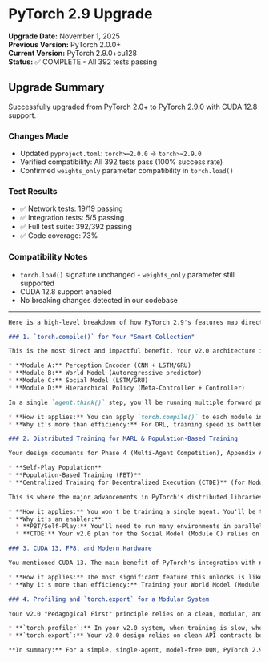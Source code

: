 # PyTorch 2.9 Upgrade

**Upgrade Date:** November 1, 2025  
**Previous Version:** PyTorch 2.0.0+  
**Current Version:** PyTorch 2.9.0+cu128  
**Status:** ✅ COMPLETE - All 392 tests passing

## Upgrade Summary

Successfully upgraded from PyTorch 2.0+ to PyTorch 2.9.0 with CUDA 12.8 support.

### Changes Made

- Updated `pyproject.toml`: `torch>=2.0.0` → `torch>=2.9.0`
- Verified compatibility: All 392 tests pass (100% success rate)
- Confirmed `weights_only` parameter compatibility in `torch.load()`

### Test Results

- ✅ Network tests: 19/19 passing
- ✅ Integration tests: 5/5 passing  
- ✅ Full test suite: 392/392 passing
- ✅ Code coverage: 73%

### Compatibility Notes

- `torch.load()` signature unchanged - `weights_only` parameter still supported
- CUDA 12.8 support enabled
- No breaking changes detected in our codebase

---

```markdown
Here is a high-level breakdown of how PyTorch 2.9's features map directly to your v2.0 design.

### 1. `torch.compile()` for Your "Smart Collection"

This is the most direct and impactful benefit. Your v2.0 architecture isn't one model; it's a system of at least four distinct neural networks that interact:

* **Module A:** Perception Encoder (CNN + LSTM/GRU)
* **Module B:** World Model (Autoregressive predictor)
* **Module C:** Social Model (LSTM/GRU)
* **Module D:** Hierarchical Policy (Meta-Controller + Controller)

In a single `agent.think()` step, you'll be running multiple forward passes. `torch.compile()` is designed for this.

* **How it applies:** You can apply `torch.compile()` to each module independently (e.g., `module_a = torch.compile(module_a)`).
* **Why it's more than efficiency:** For DRL, training speed is bottlenecked by environment steps and inference. By compiling each module, you significantly speed up the inference *within* your training loop. This means faster data collection (more `(s, a, r, s')` tuples per second) and faster training, which is critical when your system requires 15,000+ episodes (as per your v1.0 doc).

### 2. Distributed Training for MARL & Population-Based Training

Your design documents for Phase 4 (Multi-Agent Competition), Appendix A (Family & Personality), and the v2.0 "Smart Collection" all explicitly call for advanced, parallel training paradigms:

* **Self-Play Population**
* **Population-Based Training (PBT)**
* **Centralized Training for Decentralized Execution (CTDE)** (for Module C)

This is where the major advancements in PyTorch's distributed libraries (DDP, FSDP, etc.) become essential.

* **How it applies:** You won't be training a single agent. You'll be training a *population*. PyTorch's distributed tools are the foundation for managing this.
* **Why it's an enabler:**
  * **PBT/Self-Play:** You'll need to run many environments in parallel, each with its own set of agents, and have them update a central "population" or policy. This is a classic use case for `torch.distributed`.
  * **CTDE:** Your v2.0 plan for the Social Model (Module C) relies on CTDE. This requires a "centralized critic" that has access to the *true* state of all agents during training—something that standard DDP doesn't do out of the box. You will need to build a custom training loop using PyTorch's distributed primitives (like RPC or custom `all_gather` operations) to share this "cheat" information.

### 3. CUDA 13, FP8, and Modern Hardware

You mentioned CUDA 13. The main benefit of PyTorch's integration with new CUDA versions is unlocking new hardware features, especially on recent GPUs.

* **How it applies:** The most significant feature this unlocks is likely support for **new data types, like FP8**.
* **Why it's more than efficiency:** Training your World Model (Module B) is a massive supervised learning task. Training your Perception Model (Module A) is also computationally heavy. These models are perfect candidates for FP8 training, which can provide massive speedups (2x or more) and cut memory usage in half, allowing for larger batch sizes or more complex models. For DRL, where simulation speed is everything, this is a game-changer.

### 4. Profiling and `torch.export` for a Modular System

Your v2.0 "Pedagogical First" principle relies on a clean, modular, and debuggable system. This is where PyTorch's ecosystem tools shine.

* **`torch.profiler`:** In your v2.0 system, when training is slow, where is the bottleneck? Is it the Perception CNN? The World Model's autoregressive "dreaming"? The Social Model's LSTM? Or the environment itself? The profiler is the *only* way you'll be able to answer this and optimize your complex data flow.
* **`torch.export`:** Your v2.0 design relies on clean API contracts between modules (like the `BeliefDistribution` dataclass). `torch.export` allows you to create a clean, static, and portable graph representation of a model. You could, for example, pre-train and `export` your Perception Model (Module A) and then load that static graph for use in the training loops for Modules B, C, and D, helping to enforce the modular separation you've designed.

**In summary:** For a simple, single-agent, model-free DQN, PyTorch 2.9 might just be an "efficiency" boost. For the "Hamlet v2.0" architecture you've designed, its features are **foundational tools** you will likely need to build, scale, and debug the system.
